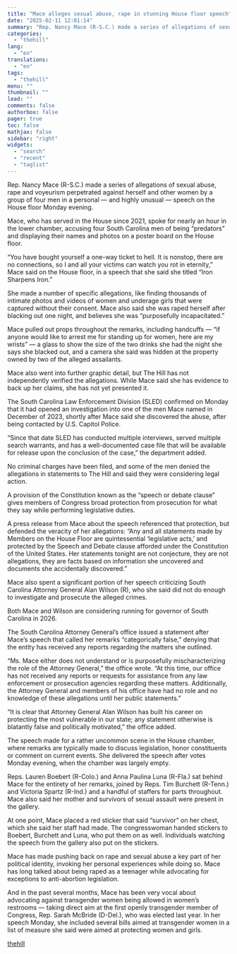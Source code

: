 ```yaml
---
title: "Mace alleges sexual abuse, rape in stunning House floor speech"
date: "2025-02-11 12:01:14"
summary: "Rep. Nancy Mace (R-S.C.) made a series of allegations of sexual abuse, rape and voyeurism perpetrated against herself and other women by a group of four men in a personal — and highly unusual — speech on the House floor Monday evening. Mace, who has served in the House since..."
categories:
  - "thehill"
lang:
  - "en"
translations:
  - "en"
tags:
  - "thehill"
menu: ""
thumbnail: ""
lead: ""
comments: false
authorbox: false
pager: true
toc: false
mathjax: false
sidebar: "right"
widgets:
  - "search"
  - "recent"
  - "taglist"
---
```


Rep. Nancy Mace (R-S.C.) made a series of allegations of sexual abuse, rape and voyeurism perpetrated against herself and other women by a group of four men in a personal — and highly unusual — speech on the House floor Monday evening.

Mace, who has served in the House since 2021, spoke for nearly an hour in the lower chamber, accusing four South Carolina men of being “predators” and displaying their names and photos on a poster board on the House floor.

“You have bought yourself a one-way ticket to hell. It is nonstop, there are no connections, so I and all your victims can watch you rot in eternity,” Mace said on the House floor, in a speech that she said she titled “Iron Sharpens Iron.”

She made a number of specific allegations, like finding thousands of intimate photos and videos of women and underage girls that were captured without their consent. Mace also said she was raped herself after blacking out one night, and believes she was “purposefully incapacitated.”

Mace pulled out props throughout the remarks, including handcuffs — “if anyone would like to arrest me for standing up for women, here are my wrists” — a glass to show the size of the two drinks she had the night she says she blacked out, and a camera she said was hidden at the property owned by two of the alleged assailants.

Mace also went into further graphic detail, but The Hill has not independently verified the allegations. While Mace said she has evidence to back up her claims, she has not yet presented it.

The South Carolina Law Enforcement Division (SLED) confirmed on Monday that it had opened an investigation into one of the men Mace named in December of 2023, shortly after Mace said she discovered the abuse, after being contacted by U.S. Capitol Police.

“Since that date SLED has conducted multiple interviews, served multiple search warrants, and has a well-documented case file that will be available for release upon the conclusion of the case,” the department added.

No criminal charges have been filed, and some of the men denied the allegations in statements to The Hill and said they were considering legal action.

A provision of the Constitution known as the “speech or debate clause” gives members of Congress broad protection from prosecution for what they say while performing legislative duties.

A press release from Mace about the speech referenced that protection, but defended the veracity of her allegations: “Any and all statements made by Members on the House Floor are quintessential ‘legislative acts,’ and protected by the Speech and Debate clause afforded under the Constitution of the United States. Her statements tonight are not conjecture, they are not allegations, they are facts based on information she uncovered and documents she accidentally discovered.”

Mace also spent a significant portion of her speech criticizing South Carolina Attorney General Alan Wilson (R), who she said did not do enough to investigate and prosecute the alleged crimes.

Both Mace and Wilson are considering running for governor of South Carolina in 2026.

The South Carolina Attorney General’s office issued a statement after Mace’s speech that called her remarks “categorically false,” denying that the entity has received any reports regarding the matters she outlined.

“Ms. Mace either does not understand or is purposefully mischaracterizing the role of the Attorney General,” the office wrote. “At this time, our office has not received any reports or requests for assistance from any law enforcement or prosecution agencies regarding these matters. Additionally, the Attorney General and members of his office have had no role and no knowledge of these allegations until her public statements.”

“It is clear that Attorney General Alan Wilson has built his career on protecting the most vulnerable in our state; any statement otherwise is blatantly false and politically motivated,” the office added.

The speech made for a rather uncommon scene in the House chamber, where remarks are typically made to discuss legislation, honor constituents or comment on current events. She delivered the speech after votes Monday evening, when the chamber was largely empty.

Reps. Lauren Boebert (R-Colo.) and Anna Paulina Luna (R-Fla.) sat behind Mace for the entirety of her remarks, joined by Reps. Tim Burchett (R-Tenn.) and Victoria Spartz (R-Ind.) and a handful of staffers for parts throughout. Mace also said her mother and survivors of sexual assault were present in the gallery.

At one point, Mace placed a red sticker that said “survivor” on her chest, which she said her staff had made. The congresswoman handed stickers to Boebert, Burchett and Luna, who put them on as well. Individuals watching the speech from the gallery also put on the stickers.

Mace has made pushing back on rape and sexual abuse a key part of her political identity, invoking her personal experiences while doing so. Mace has long talked about being raped as a teenager while advocating for exceptions to anti-abortion legislation.

And in the past several months, Mace has been very vocal about advocating against transgender women being allowed in women’s restrooms — taking direct aim at the first openly transgender member of Congress, Rep. Sarah McBride (D-Del.), who was elected last year. In her speech Monday, she included several bills aimed at transgender women in a list of measure she said were aimed at protecting women and girls.

[thehill](https://thehill.com/homenews/house/5137557-nancy-mace-abuse-floor-speech/)
